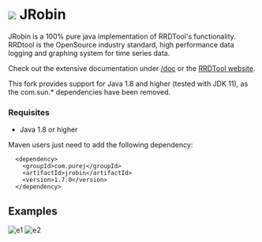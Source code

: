 
<h1><img src="https://cloud.githubusercontent.com/assets/13910123/9427485/e1fecaf8-4980-11e5-86eb-905b762092b8.png"/> JRobin</h1>

JRobin is a 100% pure java implementation of RRDTool's functionality. RRDtool is the OpenSource industry standard, high performance data logging and graphing system for time series data.

Check out the extensive documentation under [/doc](../blob/master/doc) or the [RRDTool website](https://oss.oetiker.ch/rrdtool/).

This fork provides support for Java 1.8 and higher (tested with JDK 11), as the com.sun.* dependencies have been removed.

### Requisites

  * Java 1.8 or higher

Maven users just need to add the following dependency:

```
  <dependency>
    <groupId>com.purej</groupId>
    <artifactId>jrobin</artifactId>
    <version>1.7.0</version>
  </dependency>
```

## Examples
![e1](/../master/doc/images/gallery/graph1.png?raw=true)
![e2](/../master/doc/images/gallery/demo12.png?raw=true)
